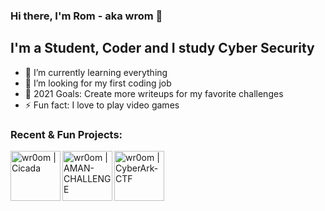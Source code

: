 ### Hi there, I'm Rom - aka wrom 👋



## I'm a Student, Coder and I study Cyber Security

- 🌱 I’m currently learning everything 
- 👯 I’m looking for my first coding job
- 🥅 2021 Goals: Create more writeups for my favorite challenges
- ⚡ Fun fact: I love to play video games

### Recent & Fun Projects:
[<img align="left" alt="wr0om | Cicada" width="80px" src="https://i.ibb.co/Mpxxytj/ic-launcher-round.png" />][Cicada]
[<img align="left" alt="wr0om | AMAN-CHALLENGE" width="80px" src="https://upload.wikimedia.org/wikipedia/commons/6/68/AmanLogo.svg" />][AMAN]
[<img align="left" alt="wr0om | CyberArk-CTF" width="80px" src="https://img.icons8.com/color/452/cyberark.png" />][CyberArk]

<br />

[Cicada]: https://github.com/wr0om/Cicada
[AMAN]: https://github.com/wr0om/AMAN-Passover-2021-Writeup
[CyberArk]: https://github.com/wr0om/CyberArk-CTF/blob/main/The%20search%20for%20a%20higher%20being.md
